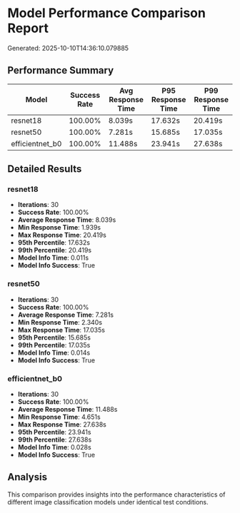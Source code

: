 # Model Performance Comparison Report

Generated: 2025-10-10T14:36:10.079885

## Performance Summary

| Model | Success Rate | Avg Response Time | P95 Response Time | P99 Response Time |
|-------|--------------|------------------|-------------------|-------------------|
| resnet18 | 100.00% | 8.039s | 17.632s | 20.419s |
| resnet50 | 100.00% | 7.281s | 15.685s | 17.035s |
| efficientnet_b0 | 100.00% | 11.488s | 23.941s | 27.638s |

## Detailed Results

### resnet18

- **Iterations**: 30
- **Success Rate**: 100.00%
- **Average Response Time**: 8.039s
- **Min Response Time**: 1.939s
- **Max Response Time**: 20.419s
- **95th Percentile**: 17.632s
- **99th Percentile**: 20.419s
- **Model Info Time**: 0.011s
- **Model Info Success**: True

### resnet50

- **Iterations**: 30
- **Success Rate**: 100.00%
- **Average Response Time**: 7.281s
- **Min Response Time**: 2.340s
- **Max Response Time**: 17.035s
- **95th Percentile**: 15.685s
- **99th Percentile**: 17.035s
- **Model Info Time**: 0.014s
- **Model Info Success**: True

### efficientnet_b0

- **Iterations**: 30
- **Success Rate**: 100.00%
- **Average Response Time**: 11.488s
- **Min Response Time**: 4.651s
- **Max Response Time**: 27.638s
- **95th Percentile**: 23.941s
- **99th Percentile**: 27.638s
- **Model Info Time**: 0.028s
- **Model Info Success**: True

## Analysis

This comparison provides insights into the performance characteristics of different image classification models under identical test conditions.
